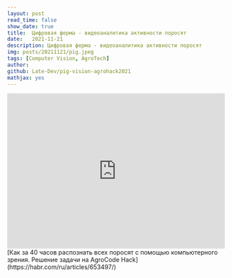 ```yaml
---
layout: post
read_time: false
show_date: true
title:  Цифровая ферма - видеоаналитика активности поросят
date:   2021-11-21
description: Цифровая ферма - видеоаналитика активности поросят
img: posts/20211121/pig.jpeg
tags: [Computer Vision, AgroTech]
author: 
github: Late-Dev/pig-vision-agrohack2021
mathjax: yes
---
```

<iframe src="https://docs.google.com/presentation/d/e/2PACX-1vQEi6wsqUGpnHYneFt_cByeoOI_fFel2t-X1jZhGgypMtxSRrLNSs5nwjB3BJW5DMy5rCacdAJ7qklY/embed?start=false&loop=false&delayms=3000" frameborder="0" width="100%" height="360" allowfullscreen="true" mozallowfullscreen="true" webkitallowfullscreen="true"></iframe>
[Как за 40 часов распознать всех поросят с помощью компьютерного зрения. Решение задачи на AgroCode Hack](https://habr.com/ru/articles/653497/)